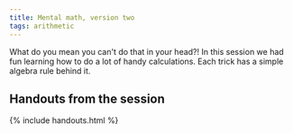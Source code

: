 ```yaml
---
title: Mental math, version two
tags: arithmetic
---
```


What do you mean you can't do that in your head?! In this session we had fun learning how to do a lot of handy calculations. Each trick has a simple algebra rule behind it.

## Handouts from the session

{% include handouts.html %}
